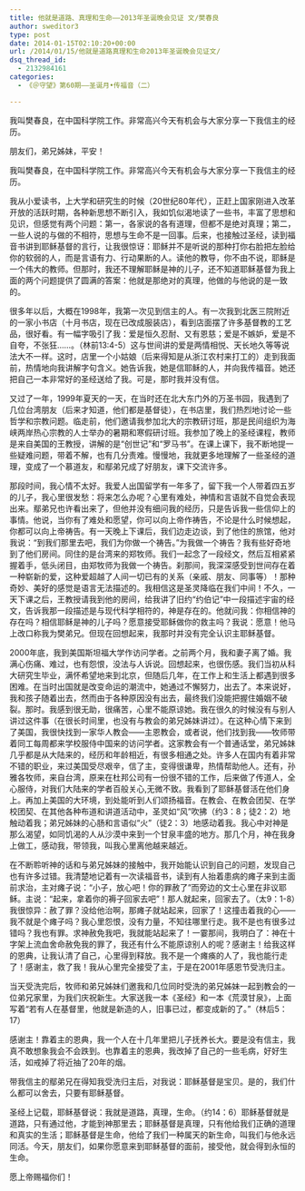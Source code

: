 ```yaml
---
title: 他就是道路、真理和生命——2013年圣诞晚会见证 文/樊春良
author: sweditor3
type: post
date: 2014-01-15T02:10:20+00:00
url: /2014/01/15/他就是道路真理和生命2013年圣诞晚会见证文/
dsq_thread_id:
  - 2132984161
categories:
  - 《＠守望》第60期——圣诞月•传福音（二）

---
```

我叫樊春良，在中国科学院工作。非常高兴今天有机会与大家分享一下我信主的经历。

<!--more-->朋友们，弟兄姊妹，平安！

我叫樊春良，在中国科学院工作。非常高兴今天有机会与大家分享一下我信主的经历。

我从小爱读书，上大学和研究生的时候（20世纪80年代），正赶上国家刚进入改革开放的活跃时期，各种新思想不断引入，我如饥似渴地读了一些书，丰富了思想和见识，但感觉有两个问题：第一，各家说的各有道理，但都不是绝对真理；第二，一些人说的与做的不相符，思想与生命不是一回事。后来，也接触过圣经，读到福音书讲到耶稣基督的言行，让我很惊讶：耶稣并不是听说的那种打你右脸把左脸给你的软弱的人，而是言语有力、行动果断的人。读他的教导，你不由不说，耶稣是一个伟大的教师。但那时，我还不理解耶稣是神的儿子，还不知道耶稣基督为我上面的两个问题提供了圆满的答案：他就是那绝对的真理，他做的与他说的是一致的。

很多年以后，大概在1998年，我第一次见到信主的人。有一次我到北医三院附近的一家小书店（十月书店，现在已改成服装店），看到店面摆了许多基督教的工艺品，很好看。有一幅字吸引了我：爱是恒久忍耐、又有恩慈；爱是不嫉妒，爱是不自夸，不张狂……。（林前13:4-5）这与世间讲的爱是两情相悦、天长地久等等说法大不一样。这时，店里一个小姑娘（后来得知是从浙江农村来打工的）走到我面前，热情地向我讲解字句含义。她告诉我，她是信耶稣的人，并向我传福音。她还把自己一本非常好的圣经送给了我。可是，那时我并没有信。

又过了一年，1999年夏天的一天，在当时还在北大东门外的万圣书园，我遇到了几位台湾朋友（后来才知道，他们都是基督徒），在书店里，我们热烈地讨论一些哲学和宗教问题。临走前，他们邀请我参加北大的宗教研讨班，那是民间组织为海峡两岸热心宗教的人士举办的暑期和寒假研讨班。我参加了晚上的圣经课程，教师是来自美国的王教授，讲解的是“创世记”和“罗马书”。在课上课下，我不断地提一些疑难问题，带着不解，也有几分责难。慢慢地，我就更多地理解了一些圣经的道理，变成了一个慕道友，和鄢弟兄成了好朋友，课下交流许多。

那段时间，我心情不太好。我爱人出国留学有一年多了，留下我一个人带着四五岁的儿子，我心里很发愁：将来怎么办呢？心里有难处，神情和言语就不自觉会表现出来。鄢弟兄也许看出来了，但他并没有细问我的经历，只是告诉我一些信仰上的事情。他说，当你有了难处和愿望，你可以向上帝作祷告，不论是什么时候想起，你都可以向上帝祷告。有一天晚上下课后，我们边走边谈，到了他住的旅馆，他对我说：“到我们那里去吧，我们为你做一个祷告。”为我做一个祷告？我有些好奇地到了他们房间。同住的是台湾来的郑牧师。我们一起念了一段经文，然后互相紧紧握着手，低头闭目，由郑牧师为我做一个祷告。刹那间，我深深感受到世间存在着一种崭新的爱，这种爱超越了人间一切已有的关系（亲戚、朋友、同事等）！那种奇妙、美好的感觉是语言无法描述的。我相信这是圣灵降临在我们中间！不久，一天下课之后，王教授请我到他的房间，给我讲了旧约“约伯记”中一段描述宇宙的经文，告诉我那一段描述是与现代科学相符的，神是存在的。他就问我：你相信神的存在吗？相信耶稣是神的儿子吗？愿意接受耶稣做你的救主吗？我说：愿意！他马上改口称我为樊弟兄。但现在回想起来，我那时并没有完全认识主耶稣基督。

2000年底，我到美国斯坦福大学作访问学者。之前两个月，我和妻子离了婚。我满心伤痛、难过，也有怨恨，没法与人诉说。回想起来，也很伤感。我们当初从科大研究生毕业，满怀希望地来到北京，但随后几年，在工作上和生活上都遇到很多困难。在当时出国就是改变命运的潮流中，她通过不懈努力，出去了。本来说好，我和孩子随着出去，然而由于各种原因没有出去，最终我们没能把握住婚姻不破裂。那时。我感到很无助，很痛苦，心里不能原谅她。我在很久的时候没有与别人讲过这件事（在很长时间里，也没有与教会的弟兄姊妹讲过）。在这种心情下来到了美国，我很快找到一家华人教会——主恩教会，或者说，他们找到我——牧师带着同工每周都来学校服侍中国来的访问学者。这家教会有一个普通话堂，弟兄姊妹几乎都是从大陆来的，经历和年龄相近，有很多相通之处。许多人在国内有着非常不错的职业，来过美国受尽艰辛，信了主，变得很谦卑，热情帮助他人。还有，孙雅各牧师，来自台湾，原来在杜邦公司有一份很不错的工作，后来做了传道人，全心服侍，对我们大陆来的学者百般关心,无微不致。我看到了耶稣基督活在他们身上。再加上美国的大环境，到处能听到人们颂扬福音。在教会、在教会团契、在学校团契、在其他各种布道和讲道活动中，圣灵如“风”吹拂（约3：8；徒2：2）地触动着我；弟兄姊妹的心肠和言语似“火”（徒2：3）地感动着我。我心中对神是那么渴望，如同饥渴的人从沙漠中来到一个甘泉丰盛的地方。那几个月，神在我身上做工，感动我，带领我，叫我心里离他越来越近。

在不断聆听神的话和与弟兄姊妹的接触中，我开始能认识到自己的问题，发现自己也有许多过错。我清楚地记着有一次读福音书，读到有人抬着患病的瘫子来到主面前求治，主对瘫子说：“小子，放心吧！你的罪赦了”而旁边的文士心里在非议耶稣。主说：“起来，拿着你的褥子回家去吧”！那人就起来，回家去了。（太9：1-8）我很惊异：赦了罪？没给他治啊，那瘫子就站起来，回家了！这撞击着我的心――我不就是个瘫子吗？我心里怨恨，没有力量，不知往哪里行走。我不是也有很多过错吗？我也有罪。求神赦免我吧，我就能站起来了！一霎那间，我明白了：神在十字架上流血舍命赦免我的罪了，我还有什么不能原谅别人的呢？感谢主！给我这样的恩典，让我认清了自己，心里得到释放。我不是一个瘫痪的人了，我也能行走了！感谢主，救了我！我从心里完全接受了主，于是在2001年感恩节受洗归主。

当天受洗完后，牧师和弟兄姊妹们邀我和几位同时受洗的弟兄姊妹一起到教会的一位弟兄家里，为我们庆祝新生。大家送我一本《圣经》和一本《荒漠甘泉》，上面写着“若有人在基督里，他就是新造的人，旧事已过，都变成新的了。”（林后5：17）

感谢主！靠着主的恩典，我一个人在十几年里把儿子抚养长大。要是没有信主，我真不敢想象我会不会跌到。也靠着主的恩典，我改掉了自己的一些毛病，好好生活，如戒掉了将近抽了20年的烟。

带我信主的鄢弟兄在得知我受洗归主后，对我说：耶稣基督是宝贝。是的，我们什么都可以舍去，只要有耶稣基督。

圣经上记载，耶稣基督说：我就是道路，真理，生命。（约14：6）耶稣基督就是道路，只有通过他，才能到神那里去；耶稣基督是真理，只有他给我们正确的道理和真实的生活；耶稣基督是生命，他给了我们一种属天的新生命，叫我们与他永远同活。今天，朋友们，如果你愿意来到耶稣基督的面前，接受他，就会得到永恒的生命。

愿上帝赐福你们！

&nbsp;

&nbsp;
